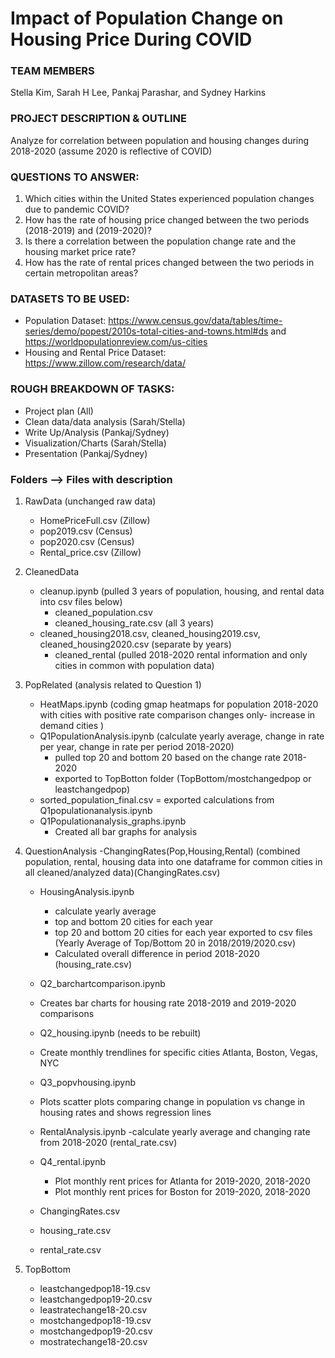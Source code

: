 # Impact of Population Change on Housing Price During COVID

### TEAM MEMBERS
Stella Kim, Sarah H Lee, Pankaj Parashar, and Sydney Harkins



### PROJECT DESCRIPTION & OUTLINE
Analyze for correlation between population and housing changes during 2018-2020 (assume 2020 is reflective of COVID)  

### QUESTIONS TO ANSWER:
1. Which cities within the United States experienced population changes due to pandemic COVID?
2. How has the rate of housing price changed between the two periods (2018-2019) and (2019-2020)?
3. Is there a correlation between the population change rate and the housing market price rate?
4. How has the rate of rental prices changed between the two periods in certain metropolitan areas?


### DATASETS TO BE USED:
* Population Dataset: https://www.census.gov/data/tables/time-series/demo/popest/2010s-total-cities-and-towns.html#ds  and https://worldpopulationreview.com/us-cities 
* Housing and Rental Price Dataset:
https://www.zillow.com/research/data/ 


### ROUGH BREAKDOWN OF TASKS:
* Project plan (All)
* Clean data/data analysis (Sarah/Stella)
* Write Up/Analysis (Pankaj/Sydney)
* Visualization/Charts (Sarah/Stella)
* Presentation (Pankaj/Sydney)








### Folders --> Files with description 
1. RawData (unchanged raw data)
    - HomePriceFull.csv (Zillow)
    - pop2019.csv (Census)
    - pop2020.csv (Census)
    - Rental_price.csv (Zillow)
2. CleanedData
    - cleanup.ipynb (pulled 3 years of population, housing, and rental data into csv files below)
    	- cleaned_population.csv 
    	- cleaned_housing_rate.csv (all 3 years)  
	- cleaned_housing2018.csv, cleaned_housing2019.csv, cleaned_housing2020.csv (separate by years)
    	- cleaned_rental (pulled 2018-2020 rental information and only cities in common with population data)  
3. PopRelated (analysis related to Question 1)
    - HeatMaps.ipynb (coding gmap heatmaps for population 2018-2020 with cities with positive rate comparison changes only- increase in demand cities )
    - Q1PopulationAnalysis.ipynb (calculate yearly average, change in rate per year, change in rate per period 2018-2020)
        - pulled top 20 and bottom 20 based on the change rate 2018-2020 
        - exported to TopBotton folder (TopBottom/mostchangedpop or leastchangedpop)
    - sorted_population_final.csv = exported calculations from Q1populationanalysis.ipynb
    - Q1Populationanalysis_graphs.ipynb
        - Created all bar graphs for analysis 
4. QuestionAnalysis 
    -ChangingRates(Pop,Housing,Rental) (combined population, rental, housing data into one dataframe for common cities in all cleaned/analyzed data)(ChangingRates.csv)
    - HousingAnalysis.ipynb
        - calculate yearly average
        - top and bottom 20 cities for each year 
        - top 20 and bottom 20 cities for each year exported to csv files (Yearly Average of Top/Bottom 20 in 2018/2019/2020.csv)
        - Calculated overall difference in period 2018-2020 (housing_rate.csv)

    - Q2_barchartcomparison.ipynb 
	- Creates bar charts for housing rate 2018-2019 and 2019-2020 comparisons
    - Q2_housing.ipynb (needs to be rebuilt)
	- Create monthly trendlines for specific cities Atlanta, Boston, Vegas, NYC
    - Q3_popvhousing.ipynb 
	- Plots scatter plots comparing change in population vs change in housing rates and shows regression lines 

    - RentalAnalysis.ipynb
        -calculate yearly average and changing rate from 2018-2020 (rental_rate.csv)
    - Q4_rental.ipynb
        - Plot monthly rent prices for Atlanta for 2019-2020, 2018-2020 
        - Plot monthly rent prices for Boston for 2019-2020, 2018-2020 
    - ChangingRates.csv
    - housing_rate.csv
    - rental_rate.csv 

5. TopBottom
    - leastchangedpop18-19.csv
    - leastchangedpop19-20.csv
    - leastratechange18-20.csv
    - mostchangedpop18-19.csv
    - mostchangedpop19-20.csv
    - mostratechange18-20.csv
